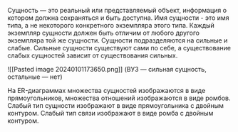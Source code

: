 Сущность — это реальный или представляемый объект, информация о котором должна сохраняться и быть доступна. Имя сущности - это имя типа, а не некоторого конкретного экземпляра этого типа. Каждый экземпляр сущности должен быть отличим от любого другого экземпляра той же сущности. Сущности подразделяются на сильные и слабые. Сильные сущности существуют сами по себе, а существование слабых сущностей зависит от существования сильных. 

![[Pasted image 20240101173650.png]]
(ВУЗ — сильная сущность, остальные — нет)

На ER-диаграммах множества сущностей изображаются в виде прямоугольников, множества отношений изображаются в виде ромбов. Слабый тип сущности изображают в виде прямоугольника с двойным контуром. Слабый тип связи изображают в виде ромба с двойным контуром.